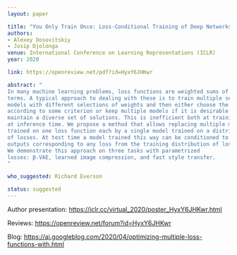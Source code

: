 ```yaml
---
layout: paper

title: "You Only Train Once: Loss-Conditional Training of Deep Networks"
authors:
- Alexey Dosovitskiy
- Josip Djolonga
venue: International Conference on Learning Representations (ICLR)
year: 2020

link: https://openreview.net/pdf?id=HyxY6JHKwr

abstract: "
In many machine learning problems, loss functions are weighted sums of several
terms. A typical approach to dealing with these is to train multiple separate
models with different selections of weights and then either choose the best one
according to some criterion or keep multiple models if it is desirable to 
maintain a diverse set of solutions. This is inefficient both at training and 
at inference time. We propose a method that allows replacing multiple models 
trained on one loss function each by a single model trained on a distribution 
of losses. At test time a model trained this way can be conditioned to generate
outputs corresponding to any loss from the training distribution of losses.
We demonstrate this approach on three tasks with parametrized 
losses: β-VAE, learned image compression, and fast style transfer.
"

who_suggested: Richard Everson

status: suggested
---
```


Author presentation: <https://iclr.cc/virtual_2020/poster_HyxY6JHKwr.html>

Reviews: <https://openreview.net/forum?id=HyxY6JHKwr>

Blog: <https://ai.googleblog.com/2020/04/optimizing-multiple-loss-functions-with.html>
